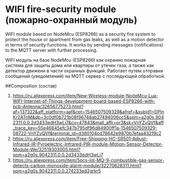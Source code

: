 # WIFI fire-security module (пожарно-охранный модуль)
WIFI module based on NodeMcu (ESP8266) as a security fire system to protect the house or apartment from gas leaks, as well as a motion detector in terms of security functions.
It works by sending messages (notifications) to the MQTT server with further processing.

WIFI модуль на базе NodeMcu (ESP8266) как охранно пожарная система для защиты дома или квартиры от утечек газа, а также как детектор движени в части охранных функций.
Работает путем отправки сообщений (уведомлений) на MQTT сервер с последующей обработкой.

##Composition (состав)
1. https://ru.aliexpress.com/item/New-Wireless-module-NodeMcu-Lua-WIFI-Internet-of-Things-development-board-based-ESP8266-with-pcb-Antenna/32656775273.html?af=137322&aff_platform=aaf&cpt=1546507509329&afref=&subid1=DPlnKr2ATnM&dp=3c0df0b721b08f96748ab27494006cc5&spm=a2g0s.9042311.0.0.2d3433edH3wLi7&cv=47843&mall_affr=pr3&sk=VnYZvQVf&aff_trace_key=55e46845efc347b795df96d84900ff1a-1546507509329-08722-VnYZvQVf&terminal_id=d380104cd78642e9870b7efaa43219c2
2. https://ru.aliexpress.com/item/Free-Shipping-HC-SR501-Adjust-Infrared-IR-Pyroelectric-Infrared-PIR-module-Motion-Sensor-Detector-Module-We/32519303005.html?spm=a2g0s.9042311.0.0.2d3433edH3wLi7
3. https://ru.aliexpress.com/item/5pcs-lot-MQ-9-combustible-gas-sensor-detects-carbon-monoxide-alarm-module/32270628311.html?spm=a2g0s.9042311.0.0.274233ed2grkr5
